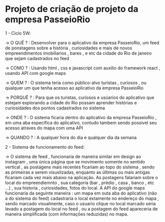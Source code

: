 # Projeto de criação de projeto da empresa PasseioRio
1 - Ciclo 5W:

  -> O QUÊ ? : Desenvolver para o aplicativo da empresa PasseioRio, um feed de ponstagens sobre a história , curiosidades e mais de novos empreendimentos imobiliarios , bares , e etc da cidade do Rio de janeiro
que sejam cadastrados no feed

  -> COMO ? : Usando html , css e javascript com auxilio do framework react , usando API com google maps

  -> QUEM ? : O sistema teria como público-alvo turistas , curiosos , ou qualquer um que tenha acesso ao aplicativo da empresa PasseioRio

  -> PORQUÊ ? : Para que os turistas, curiosos e usúarios do aplicativo  que estejam explorando a cidade do Rio possam aprender histórias e curiosidades dos pontos cadastrados no sistema

  -> ONDE ? : O sistema ficaria dentro do aplicativo da empresa PasseioRio , em uma aba especifica do aplicativo, contudo tambem sendo possivel seu acesso atraves do mapa com uma API 

  -> QUANDO ? : A qualquer hora do dia e qualquer dia da semana

2 - Sistema de funcionamento do feed:

-> O sistema de feed , funcionaria de maneira similar em design ao instagram , uma única página que se movimento somente no sentido vertical , as postagens mais recentes ficariam ao topo do sistema , sendo as primeiras a serem visuslizadas, enquanto as últimas ou mais antigas ficariam cada vez mais abaixo na aplicação.
   As postagens falariam sobre o local do empreendiemnto , sua categoria (bar , prédio , casa , banco , etc ...) , sua historia , curiosidades, fotos do local.
   A API do google maps funcionaria da seguinte maneira : um mapa em outa aba do aplicativo (não a do sistema do feed) cadastraria o local extamente no endereço do mapa , sendo marcado visualmente, caso o usuario clique no local marcado seria levado a postagem do local no feed , ou a postagem do feed apareceria de maneira simplificada (com informações reduzidas) no mapa. 

